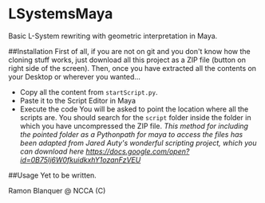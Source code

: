 LSystemsMaya
============

Basic L-System rewriting with geometric interpretation in Maya.

##Installation
First of all, if you are not on git and you don't know how the cloning stuff works, just download all this project as a ZIP file (button on right side of the screen). Then, once you have extracted all the contents on your Desktop or wherever you wanted...
* Copy all the content from `startScript.py`.
* Paste it to the Script Editor in Maya
* Execute the code
You will be asked to point the location where all the scripts are. You should search for the `script` folder inside the folder in which you have uncompressed the ZIP file.
*This method for including the pointed folder as a Pythonpath for maya to access the files has been adapted from Jared Auty's wonderful scripting project, which you can download here https://docs.google.com/open?id=0B75Ij6W0fkuidkxhY1ozanFzVEU*

##Usage
Yet to be written.

Ramon Blanquer @ NCCA (C)
